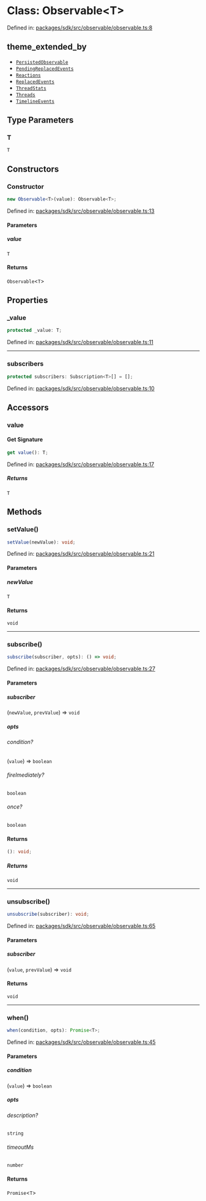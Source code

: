 # Class: Observable\<T\>

Defined in: [packages/sdk/src/observable/observable.ts:8](https://github.com/towns-protocol/towns/blob/0db1fd0ac7258e8db8cedfb6183e8eade8284fa1/packages/sdk/src/observable/observable.ts#L8)

## theme_extended_by

- [`PersistedObservable`](PersistedObservable.md)
- [`PendingReplacedEvents`](PendingReplacedEvents.md)
- [`Reactions`](Reactions.md)
- [`ReplacedEvents`](ReplacedEvents.md)
- [`ThreadStats`](ThreadStats.md)
- [`Threads`](Threads.md)
- [`TimelineEvents`](TimelineEvents.md)

## Type Parameters

### T

`T`

## Constructors

### Constructor

```ts
new Observable<T>(value): Observable<T>;
```

Defined in: [packages/sdk/src/observable/observable.ts:13](https://github.com/towns-protocol/towns/blob/0db1fd0ac7258e8db8cedfb6183e8eade8284fa1/packages/sdk/src/observable/observable.ts#L13)

#### Parameters

##### value

`T`

#### Returns

`Observable`\<`T`\>

## Properties

### \_value

```ts
protected _value: T;
```

Defined in: [packages/sdk/src/observable/observable.ts:11](https://github.com/towns-protocol/towns/blob/0db1fd0ac7258e8db8cedfb6183e8eade8284fa1/packages/sdk/src/observable/observable.ts#L11)

***

### subscribers

```ts
protected subscribers: Subscription<T>[] = [];
```

Defined in: [packages/sdk/src/observable/observable.ts:10](https://github.com/towns-protocol/towns/blob/0db1fd0ac7258e8db8cedfb6183e8eade8284fa1/packages/sdk/src/observable/observable.ts#L10)

## Accessors

### value

#### Get Signature

```ts
get value(): T;
```

Defined in: [packages/sdk/src/observable/observable.ts:17](https://github.com/towns-protocol/towns/blob/0db1fd0ac7258e8db8cedfb6183e8eade8284fa1/packages/sdk/src/observable/observable.ts#L17)

##### Returns

`T`

## Methods

### setValue()

```ts
setValue(newValue): void;
```

Defined in: [packages/sdk/src/observable/observable.ts:21](https://github.com/towns-protocol/towns/blob/0db1fd0ac7258e8db8cedfb6183e8eade8284fa1/packages/sdk/src/observable/observable.ts#L21)

#### Parameters

##### newValue

`T`

#### Returns

`void`

***

### subscribe()

```ts
subscribe(subscriber, opts): () => void;
```

Defined in: [packages/sdk/src/observable/observable.ts:27](https://github.com/towns-protocol/towns/blob/0db1fd0ac7258e8db8cedfb6183e8eade8284fa1/packages/sdk/src/observable/observable.ts#L27)

#### Parameters

##### subscriber

(`newValue`, `prevValue`) => `void`

##### opts

###### condition?

(`value`) => `boolean`

###### fireImediately?

`boolean`

###### once?

`boolean`

#### Returns

```ts
(): void;
```

##### Returns

`void`

***

### unsubscribe()

```ts
unsubscribe(subscriber): void;
```

Defined in: [packages/sdk/src/observable/observable.ts:65](https://github.com/towns-protocol/towns/blob/0db1fd0ac7258e8db8cedfb6183e8eade8284fa1/packages/sdk/src/observable/observable.ts#L65)

#### Parameters

##### subscriber

(`value`, `prevValue`) => `void`

#### Returns

`void`

***

### when()

```ts
when(condition, opts): Promise<T>;
```

Defined in: [packages/sdk/src/observable/observable.ts:45](https://github.com/towns-protocol/towns/blob/0db1fd0ac7258e8db8cedfb6183e8eade8284fa1/packages/sdk/src/observable/observable.ts#L45)

#### Parameters

##### condition

(`value`) => `boolean`

##### opts

###### description?

`string`

###### timeoutMs

`number`

#### Returns

`Promise`\<`T`\>
